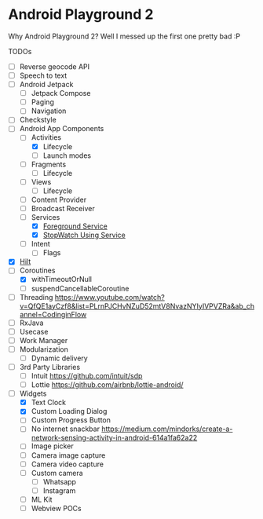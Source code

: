 # Android Playground 2
Why Android Playground 2? Well I messed up the first one pretty bad :P

TODOs
- [ ] Reverse geocode API
- [ ] Speech to text
- [ ] Android Jetpack
  - [ ] Jetpack Compose
  - [ ] Paging
  - [ ] Navigation
- [ ] Checkstyle
- [ ] Android App Components 
  - [ ] Activities
    - [x] Lifecycle
    - [ ] Launch modes
  - [ ] Fragments
    - [ ] Lifecycle
  - [ ] Views
    - [ ] Lifecycle
  - [ ] Content Provider
  - [ ] Broadcast Receiver 
  - [ ] Services
    - [x] [Foreground Service](app/src/main/java/com/sanket/androidplayground2/appcomponents/services/services/ForegroundService.kt)
    - [x] [StopWatch Using Service](app/src/main/java/com/sanket/androidplayground2/appcomponents/services/services/TimerService.kt)
  - [ ] Intent
    - [ ] Flags
- [x] [Hilt](https://github.com/vetkolisanket/Android-Playground-2/tree/master/app/src/main/java/com/sanket/androidplayground2/hilt)
- [ ] Coroutines
  - [x] withTimeoutOrNull
  - [ ] suspendCancellableCoroutine
- [ ] Threading https://www.youtube.com/watch?v=QfQE1ayCzf8&list=PLrnPJCHvNZuD52mtV8NvazNYIyIVPVZRa&ab_channel=CodinginFlow
- [ ] RxJava
- [ ] Usecase
- [ ] Work Manager
- [ ] Modularization
  - [ ] Dynamic delivery
- [ ] 3rd Party Libraries
  - [ ] Intuit https://github.com/intuit/sdp
  - [ ] Lottie https://github.com/airbnb/lottie-android/
- [ ] Widgets
  - [x] Text Clock
  - [x] Custom Loading Dialog
  - [ ] Custom Progress Button
  - [ ] No internet snackbar https://medium.com/mindorks/create-a-network-sensing-activity-in-android-614a1fa62a22
  - [ ] Image picker
  - [ ] Camera image capture
  - [ ] Camera video capture
  - [ ] Custom camera
    - [ ] Whatsapp
    - [ ] Instagram
  - [ ] ML Kit
  - [ ] Webview POCs
